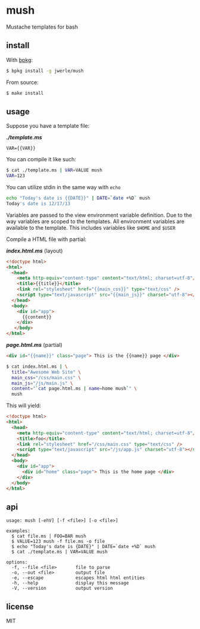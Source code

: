 mush
====

Mustache templates for bash

## install

With [bpkg](https://github.com/bpkg/bpkg):

```sh
$ bpkg install -g jwerle/mush
```

From source:

```sh
$ make install
```

## usage

Suppose you have a template file:

***./template.ms***

```
VAR={{VAR}}
```

You can compile it like such: 

```sh
$ cat ./template.ms | VAR=VALUE mush
VAR=123
```

You can utilize stdin in the same way with `echo`

```sh
echo "Today's date is {{DATE}}" | DATE=`date +%D` mush
Today's date is 12/17/13
```

Variables are passed to the view environment variable
definition. Due to the way variables are scoped to the
templates. All environment variables are available to the
template. This includes variables like `$HOME` and `$USER`

Compile a HTML file with partial:

***index.html.ms*** (layout)

```html
<!doctype html>
<html>
  <head>
    <meta http-equiv="content-type" content="text/html; charset=utf-8"/>
    <title>{{title}}</title>
    <link rel="stylesheet" href="{{main_css}}" type="text/css" />
    <script type="text/javascript" src="{{main_js}}" charset="utf-8"></script>
  </head>
  <body>
    <div id="app">
      {{content}}
    </div>
   </body>
</html>
```

***page.html.ms*** (partial)

```html
<div id="{{name}}" class="page"> This is the {{name}} page </div>
```

```sh
$ cat index.html.ms | \
  title="Awesome Web Site" \
  main_css="/css/main.css" \
  main_js="/js/main.js" \
  content="`cat page.html.ms | name=home mush`" \
  mush
```

This will yield:

```html
<!doctype html>
<html>
  <head>
    <meta http-equiv="content-type" content="text/html; charset=utf-8"/>
    <title>foo</title>
    <link rel="stylesheet" href="/css/main.css" type="text/css" />
    <script type="text/javascript" src="/js/app.js" charset="utf-8"></script>
  </head>
  <body>
    <div id="app">
      <div id="home" class="page"> This is the home page </div>
    </div>
  </body>
</html>
```

## api

```
usage: mush [-ehV] [-f <file>] [-o <file>]

examples:
  $ cat file.ms | FOO=BAR mush
  $ VALUE=123 mush -f file.ms -o file
  $ echo "Today's date is {DATE}" | DATE=`date +%D` mush
  $ cat ./template.ms | VAR=VALUE mush

options:
  -f, --file <file>       file to parse
  -o, --out <file>        output file
  -e, --escape            escapes html html entities
  -h, --help              display this message
  -V, --version           output version
```

## license

MIT
